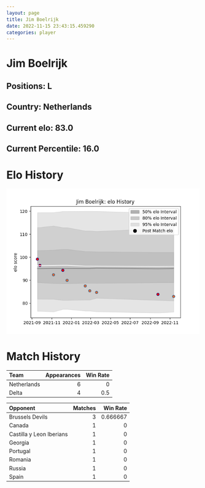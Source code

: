 ```yaml
---  
layout: page  
title: Jim Boelrijk  
date: 2022-11-15 23:43:15.459290  
categories: player  
---
```

# Jim Boelrijk

## Positions: L

## Country: Netherlands

## Current elo: 83.0

## Current Percentile: 16.0

# Elo History


![elo history](history_JimBoelrijk.png)
# Match History


| Team        |   Appearances |   Win Rate |
|:------------|--------------:|-----------:|
| Netherlands |             6 |        0   |
| Delta       |             4 |        0.5 |

| Opponent                 |   Matches |   Win Rate |
|:-------------------------|----------:|-----------:|
| Brussels Devils          |         3 |   0.666667 |
| Canada                   |         1 |   0        |
| Castilla y Leon Iberians |         1 |   0        |
| Georgia                  |         1 |   0        |
| Portugal                 |         1 |   0        |
| Romania                  |         1 |   0        |
| Russia                   |         1 |   0        |
| Spain                    |         1 |   0        |